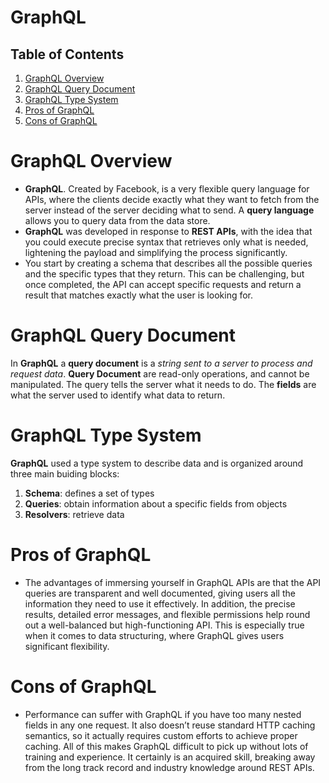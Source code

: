 # GraphQL

## Table of Contents
1. [GraphQL Overview](#GraphQL-Overview)
2. [GraphQL Query Document](#GraphQL-Query-Document)
3. [GraphQL Type System](#GraphQL-Type-System)
4. [Pros of GraphQL](#Pros-of-GraphQL)
5. [Cons of GraphQL](#Cons-of-GraphQL)

# GraphQL Overview
* __GraphQL__. Created by Facebook, is a very flexible query language for APIs, where the clients decide exactly what they want to fetch from the server instead of the server deciding what to send. A __query language__ allows you to query data from the data store. 
* __GraphQL__ was developed in response to __REST APIs__, with the idea that you could execute precise syntax that retrieves only what is needed, lightening the payload and simplifying the process significantly.
* You start by creating a schema that describes all the possible queries and the specific types that they return. This can be challenging, but once completed, the API can accept specific requests and return a result that matches exactly what the user is looking for.
# GraphQL Query Document
In __GraphQL__ a __query document__ is a _string sent to a server to process and request data_. __Query Document__ are read-only operations, and cannot be manipulated. The query tells the server what it needs to do. The __fields__ are what the server used to identify what data to return.

# GraphQL Type System
__GraphQL__ used a type system to describe data and is organized around three main buiding blocks:
1. __Schema__: defines a set of types
2. __Queries__: obtain information about a specific fields from objects
3. __Resolvers__: retrieve data

# Pros of GraphQL
* The advantages of immersing yourself in GraphQL APIs are that the API queries are transparent and well documented, giving users all the information they need to use it effectively. In addition, the precise results, detailed error messages, and flexible permissions help round out a well-balanced but high-functioning API. This is especially true when it comes to data structuring, where GraphQL gives users significant flexibility.

# Cons of GraphQL
* Performance can suffer with GraphQL if you have too many nested fields in any one request. It also doesn’t reuse standard HTTP caching semantics, so it actually requires custom efforts to achieve proper caching. All of this makes GraphQL difficult to pick up without lots of training and experience. It certainly is an acquired skill, breaking away from the long track record and industry knowledge around REST APIs.